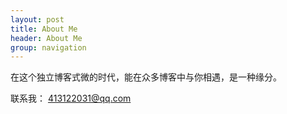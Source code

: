 ```yaml
---
layout: post
title: About Me
header: About Me
group: navigation
---
```


在这个独立博客式微的时代，能在众多博客中与你相遇，是一种缘分。

联系我： 413122031@qq.com